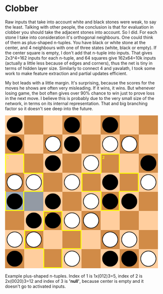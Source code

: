 # Clobber

Raw inputs that take into account white and black stones were weak, to say the least. Talking with other people, the conclusion is that for evaluation in clobber you should take the adjacent stones into account. So I did. For each stone I take into consideration it's orthogonal neighbours. One could think of them as plus-shaped n-tuples. You have black or white stone at the center, and 4 neighbours with one of three states (white, black or empty). If the center square is empty, I don't add that n-tuple into inputs. That gives 2x3^4=162 inputs for each n-tuple, and 64 squares give 162x64=10k inputs (actually a little less because of edges and corners), thus the net is tiny in terms of hidden layer size. Similarly to connect 4 and yavalath, I took some work to make feature extraction and partial updates efficient.

My bot leads with a little margin. It's surprising, because the scores for the moves he shows are often very misleading. If it wins, it wins. But whenever losing game, the bot often gives over 90% chance to win just to prove loss in the next move. I believe this is probably due to the very small size of the network, in terms on its internal representation. That and big branching factor so it doesn't see deep into the future.

![clobber](clobber.png "Clobber")

Example plus-shaped n-tuples. Index of 1 is 1x(012)3=5, index of 2 is 2x(0020)3=12 and index of 3 is **'null'**, because center is empty and it doesn't go to activated inputs.
